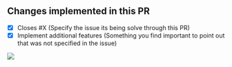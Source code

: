 ## Changes implemented in this PR

- [X] Closes #X (Specify the issue its being solve through this PR)
- [X] Implement additional features (Something you find important to point out that was not specified in the issue)

<img src="https://media4.giphy.com/media/J5nvj5lh8kgGk/giphy.gif"/>
